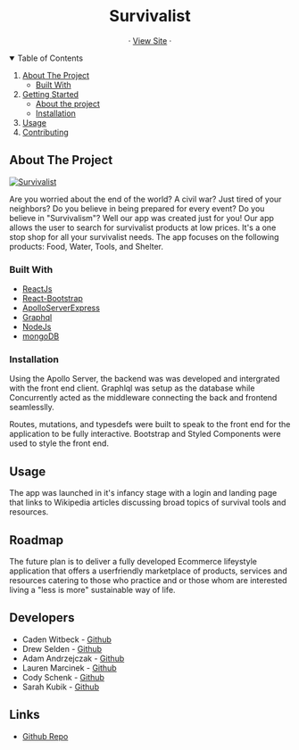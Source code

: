 
<br />
  <h1 align="center">Survivalist</h3>

  <p align="center"
    <br />
       ·
    <a href="https://survivalist-bc.herokuapp.com/">View Site</a>
    ·
  </p>
</p>

<!-- TABLE OF CONTENTS -->
<details open="open">
  <summary>Table of Contents</summary>
  <ol>
    <li>
      <a href="#about-the-project">About The Project</a>
      <ul>
        <li><a href="#built-with">Built With</a></li>
      </ul>
    </li>
    <li>
      <a href="#getting-started">Getting Started</a>
      <ul>
        <li><a href="#About the project">About the project</a></li>
        <li><a href="#installation">Installation</a></li>
      </ul>
    </li>
    <li><a href="#usage">Usage</a></li>
    <li><a href="#contributing">Contributing</a></li>
  </ol>
</details>

<!-- ABOUT THE PROJECT -->
## About The Project

[![Survivalist](https://res.cloudinary.com/marcomontalbano/image/upload/v1631991823/video_to_markdown/images/google-drive--15U8zz4Paub0FqQyxmmXa9WECWTiaPG3a-c05b58ac6eb4c4700831b2b3070cd403.jpg)](https://drive.google.com/file/d/15U8zz4Paub0FqQyxmmXa9WECWTiaPG3a/view "Survivalist")

Are you worried about the end of the world? A civil war? Just tired of your neighbors? Do you believe in being prepared for every event? Do you believe in "Survivalism"? Well our app was created just for you! Our app allows the user to search for survivalist products at low prices. It's a one stop shop for all your survivalist needs. The app focuses on the following products: Food, Water, Tools, and Shelter.

### Built With

* [ReactJs](https://reactjs.org/docs/getting-started.html)
* [React-Bootstrap](https://react-bootstrap.github.io/)
* [ApolloServerExpress](https://www.npmjs.com/package/apollo-server-express)
* [Graphql](https://graphql.org/)
* [NodeJs](https://nodejs.org/en/docs/)
* [mongoDB](https://docs.mongodb.com/)

### Installation

Using the Apollo Server, the backend was was developed and intergrated with the front end client. Graphlql was setup as the database while Concurrently acted as the middleware connecting the back and frontend seamlesslly.

Routes, mutations, and typesdefs were built to speak to the front end for the application to be fully interactive. Bootstrap and Styled Components were used to style the front end.

## Usage

The app was launched in it's infancy stage with a login and landing page that links to Wikipedia articles discussing broad topics of survival tools and resources.

## Roadmap

The future plan is to deliver a fully developed Ecommerce lifeystyle application that offers a userfriendly marketplace of products, services and resources catering to those who practice and or those whom are interested living a "less is more" sustainable way of life.

## Developers

* Caden Witbeck - [Github](https://github.com/CadenWit/)
* Drew Selden  - [Github](https://github.com/selden-CBC2021)
* Adam Andrzejczak - [Github](https://github.com/andadam24)
* Lauren Marcinek - [Github](https://github.com/lc-mar)
* Cody Schenk - [Github](https://github.com/Codyschenk)
* Sarah Kubik - [Github](https://github.com/SarahKubik/)


## Links

* [Github Repo](https://github.com/SarahKubik/survivalist.git)
